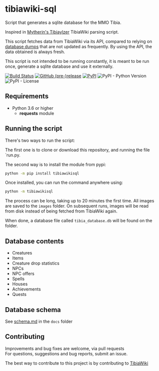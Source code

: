 # tibiawiki-sql 
    
Script that generates a sqlite database for the MMO Tibia.

Inspired in [Mytherin's Tibiaylzer](https://github.com/Mytherin/Tibialyzer) TibiaWiki parsing script.

This script fetches data from TibiaWiki via its API, compared to relying on [database dumps](http://tibia.wikia.com/wiki/Special:Statistics)
that are not updated as frequently. By using the API, the data obtained is always fresh.

This script is not intended to be running constantly, it is meant to be run once, generate a sqlite database and use it 
externally.


[![Build Status](https://travis-ci.org/Galarzaa90/tibiawiki-sql.svg?branch=master)](https://travis-ci.org/Galarzaa90/tibiawiki-sql)
[![GitHub (pre-)release](https://img.shields.io/github/release/Galarzaa90/tibiawiki-sql/all.svg)](https://github.com/Galarzaa90/tibiawiki-sql/releases)
[![PyPI](https://img.shields.io/pypi/v/tibiawikisql.svg)](https://pypi.python.org/pypi/tibiawikisql/)
![PyPI - Python Version](https://img.shields.io/pypi/pyversions/tibiawikisql.svg)
![PyPI - License](https://img.shields.io/pypi/l/tibiawikisql.svg)

## Requirements
* Python 3.6 or higher
    * **requests** module
    
## Running the script
There's two ways to run the script:

The first one is to clone or download this repository, and running the file `run.py.

The second way is to install the module from pypi:

```sh
python -m pip install tibiawikisql
```

Once installed, you can run the command anywhere using: 

```sh
python -m tibiawikisql
```


The process can be long, taking up to 20 minutes the first time. All images are saved to the `images` folder. On 
subsequent runs, images will be read from disk instead of being fetched from TibiaWiki again.

When done, a database file called `tibia_database.db` will be found on the folder.

## Database contents
* Creatures
* Items
* Creature drop statistics
* NPCs
* NPC offers
* Spells
* Houses
* Achievements
* Quests

## Database schema
See [schema.md](docs/schema.md) in the `docs` folder

## Contributing
Improvements and bug fixes are welcome, via pull requests  
For questions, suggestions and bug reports, submit an issue.

The best way to contribute to this project is by contributing to [TibiaWiki](http://tibia.wikia.com)
